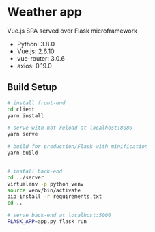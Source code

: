 # Weather app 
Vue.js SPA served over Flask microframework

* Python: 3.8.0
* Vue.js: 2.6.10
* vue-router: 3.0.6
* axios: 0.19.0


## Build Setup

``` bash
# install front-end
cd client
yarn install

# serve with hot reload at localhost:8080
yarn serve

# build for production/Flask with minification
yarn build


# install back-end
cd ../server
virtualenv -p python venv
source venv/bin/activate
pip install -r requirements.txt
cd ..

# serve back-end at localhost:5000
FLASK_APP=app.py flask run
```
